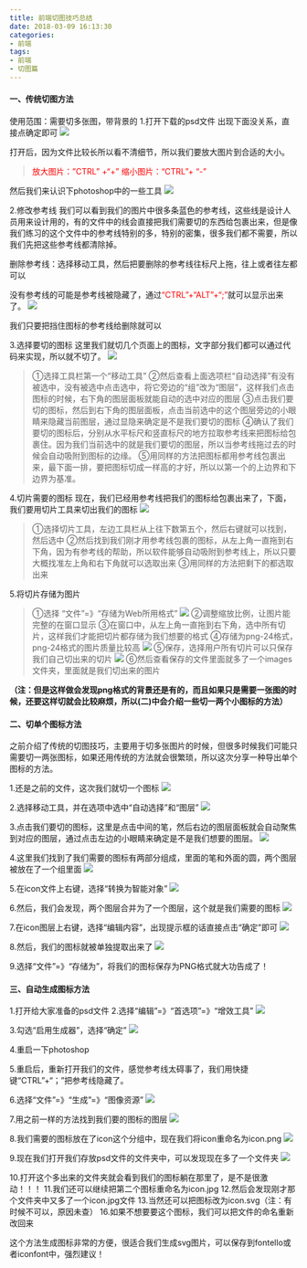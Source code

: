 ```yaml
---
title: 前端切图技巧总结
date: 2018-03-09 16:13:30
categories:
- 前端
tags:
- 前端
- 切图篇
---
```

#### 一、传统切图方法
使用范围：需要切多张图，带背景的
1.打开下载的psd文件
出现下面没关系，直接点确定即可
![](/uploads/2018/03/photoshop_001.JPG)
<!--more-->

打开后，因为文件比较长所以看不清细节，所以我们要放大图片到合适的大小。 
><font color="red">放大图片：”CTRL” +“+” 
缩小图片：“CTRL”+ “-”</font>

然后我们来认识下photoshop中的一些工具
![](/uploads/2018/03/photoshop_01.JPG)

2.修改参考线
我们可以看到我们的图片中很多条蓝色的参考线，这些线是设计人员用来设计用的，有的文件中的线会直接把我们需要切的东西给包裹出来，但是像我们练习的这个文件中的参考线特别的多，特别的密集，很多我们都不需要，所以我们先把这些参考线都清除掉。

删除参考线：选择移动工具，然后把要删除的参考线往标尺上拖，往上或者往左都可以

没有参考线的可能是参考线被隐藏了，通过<font color="red">“CTRL”+“ALT”+“;”</font>就可以显示出来了。
![](/uploads/2018/03/photoshop_02.gif)

我们只要把挡住图标的参考线给删除就可以

3.选择要切的图标
这里我们就切几个页面上的图标，文字部分我们都可以通过代码来实现，所以就不切了。 
![](/uploads/2018/03/photoshop_03.gif)

>①选择工具栏第一个“移动工具”
②然后查看上面选项栏“自动选择”有没有被选中，没有被选中点击选中，将它旁边的“组”改为“图层”，这样我们点击图标的时候，右下角的图层面板就能自动的选中对应的图层 
③点击我们要切的图标，然后到右下角的图层面板，点击当前选中的这个图层旁边的小眼睛来隐藏当前图层，通过显隐来确定是不是我们要切的图标 
④确认了我们要切的图标后，分别从水平标尺和竖直标尺的地方拉取参考线来把图标给包裹住。因为我们当前选中的就是我们要切的图层，所以当参考线拖过去的时候会自动吸附到图标的边缘。
⑤用同样的方法把图标都用参考线包裹出来，最下面一排，要把图标切成一样高的才好，所以以第一个的上边界和下边界为基准。

4.切片需要的图标
现在，我们已经用参考线把我们的图标给包裹出来了，下面，我们要用切片工具来切出我们的图标 
![](/uploads/2018/03/photoshop_04.gif)

>①选择切片工具，左边工具栏从上往下数第五个，然后右键就可以找到，然后选中 
②然后找到我们刚才用参考线包裹的图标，从左上角一直拖到右下角，因为有参考线的帮助，所以软件能够自动吸附到参考线上，所以只要大概找准左上角和右下角就可以选取出来 
③用同样的方法把剩下的都选取出来 

5.将切片存储为图片
>①选择 “文件”=》“存储为Web所用格式” 
![](/uploads/2018/03/photoshop_05.JPG)
②调整缩放比例，让图片能完整的在窗口显示
③在窗口中，从左上角一直拖到右下角，选中所有切片，这样我们才能把切片都存储为我们想要的格式 
④存储为png-24格式，png-24格式的图片质量比较高 
![](/uploads/2018/03/photoshop_06.JPG)
⑤保存，选择用户所有切片可以只保存我们自己切出来的切片 
![](/uploads/2018/03/photoshop_07.JPG)
⑥然后查看保存的文件里面就多了一个images文件夹，里面就是我们切出来的图片

**（注：但是这样做会发现png格式的背景还是有的，而且如果只是需要一张图的时候，还要这样切就会比较麻烦，所以(二)中会介绍一些切一两个小图标的方法）**


#### 二、切单个图标方法
之前介绍了传统的切图技巧，主要用于切多张图片的时候，但很多时候我们可能只需要切一两张图标，如果还用传统的方法就会很繁琐，所以这次分享一种导出单个图标的方法。

1.还是之前的文件，这次我们就切一个图标 
![](/uploads/2018/03/photoshop_08.JPG)

2.选择移动工具，并在选项中选中“自动选择”和“图层” 
![](/uploads/2018/03/photoshop_09.JPG)

3.点击我们要切的图标，这里是点击中间的笔，然后右边的图层面板就会自动聚焦到对应的图层，通过点击左边的小眼睛来确定是不是我们想要的图层。
![](/uploads/2018/03/photoshop_10.JPG)

4.这里我们找到了我们需要的图标有两部分组成，里面的笔和外面的圆，两个图层被放在了一个组里面 
![](/uploads/2018/03/photoshop_11.JPG)

5.在icon文件上右键，选择“转换为智能对象”
![](/uploads/2018/03/photoshop_12.JPG)

6.然后，我们会发现，两个图层合并为了一个图层，这个就是我们需要的图标
![](/uploads/2018/03/photoshop_13.JPG)

7.在icon图层上右键，选择“编辑内容”，出现提示框的话直接点击“确定”即可
![](/uploads/2018/03/photoshop_14.JPG)

8.然后，我们的图标就被单独提取出来了 
![](/uploads/2018/03/photoshop_15.JPG)

9.选择“文件”=》“存储为”，将我们的图标保存为PNG格式就大功告成了！ 


#### 三、自动生成图标方法
1.打开给大家准备的psd文件 
2.选择“编辑”=》“首选项”=》“增效工具” 
![](/uploads/2018/03/photoshop_16.JPG)

3.勾选“启用生成器”，选择“确定” 
![](/uploads/2018/03/photoshop_17.JPG)

4.重启一下photoshop

5.重启后，重新打开我们的文件，感觉参考线太碍事了，我们用快捷键“CTRL”+“；”把参考线隐藏了。

6.选择“文件”=》“生成”=》“图像资源” 
![](/uploads/2018/03/photoshop_18.JPG)

7.用之前一样的方法找到我们要的图标的图层
![](/uploads/2018/03/photoshop_19.JPG)

8.我们需要的图标放在了icon这个分组中，现在我们将icon重命名为icon.png 
![](/uploads/2018/03/photoshop_20.JPG)

9.现在我们打开我们存放psd文件的文件夹中，可以发现现在多了一个文件夹
![](/uploads/2018/03/photoshop_21.JPG)

10.打开这个多出来的文件夹就会看到我们的图标躺在那里了，是不是很激动！！！ 
11.我们还可以继续把第二个图标重命名为icon.jpg 
12.然后会发现刚才那个文件夹中又多了一个icon.jpg文件 
13.当然还可以把图标改为icon.svg（注：有时候不可以，原因未查） 
16.如果不想要要这个图标，我们可以把文件的命名重新改回来 

这个方法生成图标非常的方便，很适合我们生成svg图片，可以保存到fontello或者iconfont中，强烈建议！